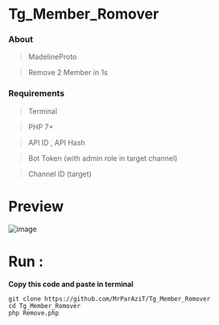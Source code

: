 # Tg_Member_Romover
### About 

> MadelineProto

> Remove 2 Member in 1s

### Requirements

> Terminal

> PHP 7+

> API ID , API Hash

> Bot Token (with admin role in target channel)

> Channel ID (target)

# Preview
 ![image](https://www.uplooder.net/img/image/44/b61138360e08b27471138b876d80d2dc/IMG-20221127-143058.jpg)

# Run :
<b>Copy this code and paste in terminal</b>

```
git clone https://github.com/MrParAziT/Tg_Member_Romover
cd Tg_Member_Romover
php Remove.php
```
